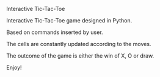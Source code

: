 Interactive Tic-Tac-Toe

Interactive Tic-Tac-Toe game designed in Python.

Based on commands inserted by user.

The cells are constantly updated according to the moves.

The outcome of the game is either the win of X, O or draw.

Enjoy!
